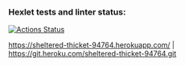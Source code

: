### Hexlet tests and linter status:
[![Actions Status](https://github.com/ola-9/frontend-project-lvl4/workflows/hexlet-check/badge.svg)](https://github.com/ola-9/frontend-project-lvl4/actions)

https://sheltered-thicket-94764.herokuapp.com/ | https://git.heroku.com/sheltered-thicket-94764.git